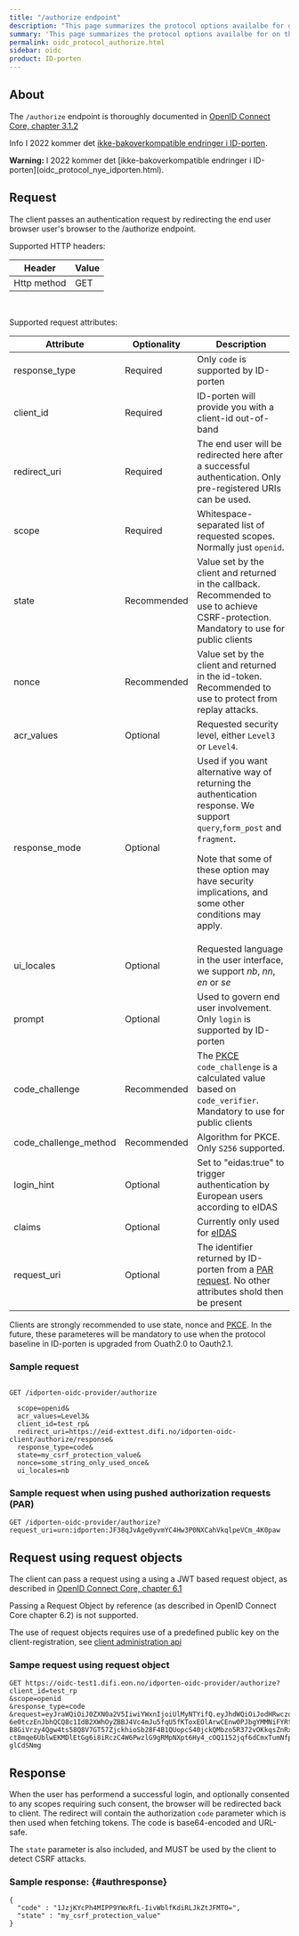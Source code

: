 ```yaml
---
title: "/authorize endpoint"
description: "This page summarizes the protocol options availalbe for on the /authorize endpoint for ID-porten OIDC Provider"
summary: 'This page summarizes the protocol options availalbe for on the /authorize endpoint for ID-porten OIDC Provider'
permalink: oidc_protocol_authorize.html
sidebar: oidc
product: ID-porten
---
```


## About

The `/authorize` endpoint is thoroughly documented in [OpenID Connect Core, chapter 3.1.2](https://openid.net/specs/openid-connect-core-1_0.html#AuthorizationEndpoint)

<span class="label label-info">Info</span> I 2022 kommer det [ikke-bakoverkompatible endringer i ID-porten](oidc_protocol_nye_idporten.html).

<div markdown="span" class="alert alert-danger" role="alert"><i class="fa fa-exclamation-circle"></i> <b>Warning:</b> I 2022 kommer det [ikke-bakoverkompatible endringer i ID-porten](oidc_protocol_nye_idporten.html). </div>

## Request

The client passes an authentication request by redirecting the end user browser user's browser to the /authorize endpoint.

Supported HTTP headers:

| Header  | Value |
| --- | --- |
|Http method|GET|

&nbsp;

Supported request attributes:

| Attribute  | Optionality | Description |
| --- | --- | --- |
| response_type | Required | Only `code` is supported by ID-porten |
| client\_id | Required | ID-porten will provide you with a client-id out-of-band|
| redirect\_uri | Required |The end user will be redirected here after a successful authentication.  Only pre-registered URIs can be used.  |
| scope |  Required |Whitespace-separated list of requested scopes.  Normally just `openid`.  |
| state | Recommended | Value set by the client and returned in the callback.  Recommended to use to achieve CSRF-protection. Mandatory to use for public clients|
| nonce | Recommended |Value set by the client and returned in the id-token. Recommended to use to protect from replay attacks. |
| acr\_values | Optional | Requested security level, either `Level3` or  `Level4`.  |
| response_mode | Optional | Used if you want alternative way of returning the authentication response. We support `query`,`form_post` and `fragment`. <p/>Note that some of these option may have security implications, and some other conditions may apply.   |
| ui\_locales | Optional | Requested language in the user interface, we support *nb*, *nn*, *en* or *se* |
| prompt | Optional | Used to govern end user involvement.  Only `login` is supported by ID-porten  |
| code_challenge   | Recommended  | The [PKCE](oicd_func_pkce.html) `code_challenge` is a calculated value based on `code_verifier`.  Mandatory to use for public clients |
| code_challenge_method   | Recommended   | Algorithm for PKCE. Only `S256` supported.  |
|login_hint   | Optional   | Set to "eidas:true" to trigger authentication by European users according to eIDAS   |
|claims   | Optional  | Currently only used for [eIDAS](oidc_func_eidas.html)|
|request_uri| Optional | The identifier returned by ID-porten from a [PAR request](oidc_protocol_par.html). No other attributes shold then be present |


Clients are strongly recommended to use state, nonce and [PKCE](oidc_func_pkce.html).  In the future, these parameteres will be mandatory to use when the protocol baseline in ID-porten is upgraded from Ouath2.0 to Oauth2.1.


### Sample request

```

GET /idporten-oidc-provider/authorize

  scope=openid&
  acr_values=Level3&
  client_id=test_rp&
  redirect_uri=https://eid-exttest.difi.no/idporten-oidc-client/authorize/response&
  response_type=code&
  state=my_csrf_protection_value&
  nonce=some_string_only_used_once&
  ui_locales=nb

```

### Sample request when using pushed authorization requests (PAR)

```
GET /idporten-oidc-provider/authorize?request_uri=urn:idporten:JF38qJvAge0yvmYC4Hw3P0NXCahVkqlpeVCm_4K0paw
```

## Request using request objects

The client can pass a request using a using a JWT based request object, as described in [OpenID Connect Core, chapter 6.1](https://openid.net/specs/openid-connect-core-1_0.html#JWTRequests)

Passing a Request Object by reference (as described in OpenID Connect Core chapter 6.2) is not supported.

The use of request objects requires use of a predefined public key on the client-registration, see [client administration api](oidc_api_admin.html#bruk-av-asymmetrisk-nøkkel)

### Sampe request using request object

```
GET https://oidc-test1.difi.eon.no/idporten-oidc-provider/authorize?
client_id=test_rp
&scope=openid
&response_type=code
&request=eyJraWQiOiJ0ZXN0a2V5IiwiYWxnIjoiUlMyNTYifQ.eyJhdWQiOiJodHRwczovL29pZGMtdGVzdDEuZGlmaS5lb24ubm8vaWRwb3J0ZW4tb2lkYy1wcm92aWRlci8iLCJ1aV9sb2NhbGVzIjoibmIiLCJzY29wZSI6Im9wZW5pZCBwcm9maWxlIiwiYWNyX3ZhbHVlcyI6IkxldmVsMyIsImlzcyI6InRlc3RfcnAiLCJyZXNwb25zZV90eXBlIjoiY29kZSIsInJlZGlyZWN0X3VyaSI6Imh0dHBzOi8vZWlkLWV4dHRlc3QuZGlmaS5uby9pZHBvcnRlbi1vaWRjLWNsaWVudC9hdXRob3JpemUvcmVzcG9uc2UiLCJleHAiOjE1OTM1OTc2NTksImlhdCI6MTU5MzU5NzUzOSwiY2xpZW50X2lkIjoidGVzdF9ycCIsImp0aSI6IjZlNTFjNjBjLTcxZDQtNDMxZi04NTBjLWY0ODNiYzMwZjYzMyJ9.fKPx1HAW8XqxyabtiRtT90uzIZoY0GS6BmPEaKOKDkDYQExLp1jNcLZNpMVKBkk8ZXGZG7HR62o-6e0tczEnJbhQCQ8c1IdB2XWhOyZBBJ4Vc4mJu5fqU5fKToxEOlArwCEnw0PJbgYMMNiFYRt-B8GiVrzy4Qgw4ts58Q8V7GT57ZjckhioSb28F4B1QUopcS40jckQMbzo5R372vOKkqsZnRxcxJttwQ65ALDV454Cwc_tVYr6B1z7D2SpN-ct8mqe6UblwEKMDlEtGg6i8iRczC4W6PwzlG9gRMpNXpt6Hy4_cOQ1152jqf6dCmxTumNfp568naKu_-glCdSNmg
```

## Response

When the user has performend a successful login, and optionally consented to any scopes requiring such consent, the browser will be redirected back to client.  The redirect will contain the authorization `code` parameter which is then used when fetching tokens. The code is base64-encoded and URL-safe.

The `state` parameter is also included, and MUST be used by the client to detect CSRF attacks.


### Sample response: {#authresponse}

```
{
  "code" : "1JzjKYcPh4MIPP9YWxRfL-IivWblfKdiRLJkZtJFMT0=",
  "state" : "my_csrf_protection_value"
}
```
